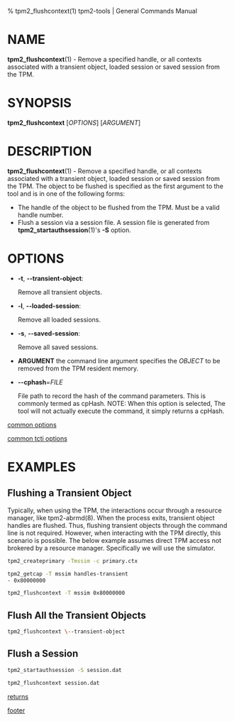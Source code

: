 % tpm2_flushcontext(1) tpm2-tools | General Commands Manual

# NAME

**tpm2_flushcontext**(1) - Remove a specified handle, or all contexts associated
with a transient object, loaded session or saved session from the TPM.

# SYNOPSIS

**tpm2_flushcontext** [*OPTIONS*] [*ARGUMENT*]

# DESCRIPTION

**tpm2_flushcontext**(1) - Remove a specified handle, or all contexts associated
with a transient object, loaded session or saved session from the TPM. The
object to be flushed is specified as the first argument to the tool and is in
one of the following forms:
  - The handle of the object to be flushed from the TPM. Must be a valid handle
  number.
  - Flush a session via a session file. A session file is generated from
    **tpm2_startauthsession**(1)'s **-S** option.

# OPTIONS

  * **-t**, **\--transient-object**:

    Remove all transient objects.

  * **-l**, **\--loaded-session**:

    Remove all loaded sessions.

  * **-s**, **\--saved-session**:

    Remove all saved sessions.

  * **ARGUMENT** the command line argument specifies the _OBJECT_ to be removed
    from the TPM resident memory.

  * **\--cphash**=_FILE_

    File path to record the hash of the command parameters. This is commonly
    termed as cpHash. NOTE: When this option is selected, The tool will not
    actually execute the command, it simply returns a cpHash.
    
[common options](common/options.md)

[common tcti options](common/tcti.md)

# EXAMPLES

## Flushing a Transient Object

Typically, when using the TPM, the interactions occur through a resource
manager, like tpm2-abrmd(8). When the process exits, transient object handles
are flushed. Thus, flushing transient objects through the command line is not
required. However, when interacting with the TPM directly, this scenario is
possible. The below example assumes direct TPM access not brokered by a resource
manager. Specifically we will use the simulator.

```bash
tpm2_createprimary -Tmssim -c primary.ctx

tpm2_getcap -T mssim handles-transient
- 0x80000000

tpm2_flushcontext -T mssim 0x80000000
```

## Flush All the Transient Objects
```bash
tpm2_flushcontext \--transient-object
```

## Flush a Session
```bash
tpm2_startauthsession -S session.dat

tpm2_flushcontext session.dat
```

[returns](common/returns.md)

[footer](common/footer.md)
